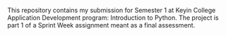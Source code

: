 This repository contains my submission for Semester 1 at Keyin College Application Development program: Introduction to Python.
The project is part 1 of a Sprint Week assignment meant as a final assessment.
